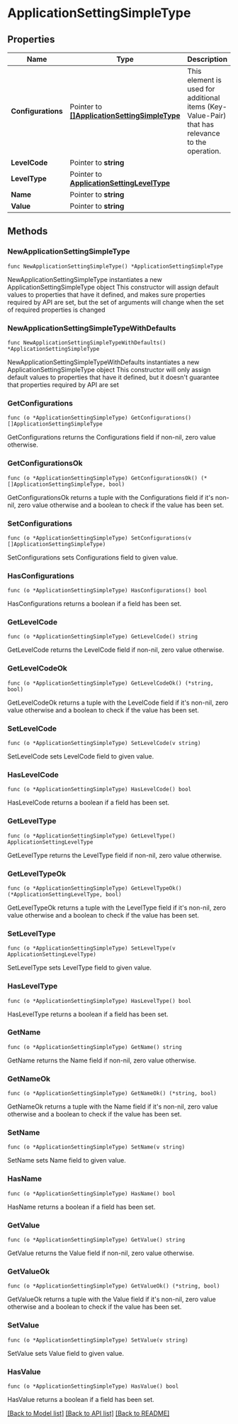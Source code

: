 # ApplicationSettingSimpleType

## Properties

Name | Type | Description | Notes
------------ | ------------- | ------------- | -------------
**Configurations** | Pointer to [**[]ApplicationSettingSimpleType**](ApplicationSettingSimpleType.md) | This element is used for additional items (Key-Value-Pair) that has relevance to the operation. | [optional] 
**LevelCode** | Pointer to **string** |  | [optional] 
**LevelType** | Pointer to [**ApplicationSettingLevelType**](ApplicationSettingLevelType.md) |  | [optional] 
**Name** | Pointer to **string** |  | [optional] 
**Value** | Pointer to **string** |  | [optional] 

## Methods

### NewApplicationSettingSimpleType

`func NewApplicationSettingSimpleType() *ApplicationSettingSimpleType`

NewApplicationSettingSimpleType instantiates a new ApplicationSettingSimpleType object
This constructor will assign default values to properties that have it defined,
and makes sure properties required by API are set, but the set of arguments
will change when the set of required properties is changed

### NewApplicationSettingSimpleTypeWithDefaults

`func NewApplicationSettingSimpleTypeWithDefaults() *ApplicationSettingSimpleType`

NewApplicationSettingSimpleTypeWithDefaults instantiates a new ApplicationSettingSimpleType object
This constructor will only assign default values to properties that have it defined,
but it doesn't guarantee that properties required by API are set

### GetConfigurations

`func (o *ApplicationSettingSimpleType) GetConfigurations() []ApplicationSettingSimpleType`

GetConfigurations returns the Configurations field if non-nil, zero value otherwise.

### GetConfigurationsOk

`func (o *ApplicationSettingSimpleType) GetConfigurationsOk() (*[]ApplicationSettingSimpleType, bool)`

GetConfigurationsOk returns a tuple with the Configurations field if it's non-nil, zero value otherwise
and a boolean to check if the value has been set.

### SetConfigurations

`func (o *ApplicationSettingSimpleType) SetConfigurations(v []ApplicationSettingSimpleType)`

SetConfigurations sets Configurations field to given value.

### HasConfigurations

`func (o *ApplicationSettingSimpleType) HasConfigurations() bool`

HasConfigurations returns a boolean if a field has been set.

### GetLevelCode

`func (o *ApplicationSettingSimpleType) GetLevelCode() string`

GetLevelCode returns the LevelCode field if non-nil, zero value otherwise.

### GetLevelCodeOk

`func (o *ApplicationSettingSimpleType) GetLevelCodeOk() (*string, bool)`

GetLevelCodeOk returns a tuple with the LevelCode field if it's non-nil, zero value otherwise
and a boolean to check if the value has been set.

### SetLevelCode

`func (o *ApplicationSettingSimpleType) SetLevelCode(v string)`

SetLevelCode sets LevelCode field to given value.

### HasLevelCode

`func (o *ApplicationSettingSimpleType) HasLevelCode() bool`

HasLevelCode returns a boolean if a field has been set.

### GetLevelType

`func (o *ApplicationSettingSimpleType) GetLevelType() ApplicationSettingLevelType`

GetLevelType returns the LevelType field if non-nil, zero value otherwise.

### GetLevelTypeOk

`func (o *ApplicationSettingSimpleType) GetLevelTypeOk() (*ApplicationSettingLevelType, bool)`

GetLevelTypeOk returns a tuple with the LevelType field if it's non-nil, zero value otherwise
and a boolean to check if the value has been set.

### SetLevelType

`func (o *ApplicationSettingSimpleType) SetLevelType(v ApplicationSettingLevelType)`

SetLevelType sets LevelType field to given value.

### HasLevelType

`func (o *ApplicationSettingSimpleType) HasLevelType() bool`

HasLevelType returns a boolean if a field has been set.

### GetName

`func (o *ApplicationSettingSimpleType) GetName() string`

GetName returns the Name field if non-nil, zero value otherwise.

### GetNameOk

`func (o *ApplicationSettingSimpleType) GetNameOk() (*string, bool)`

GetNameOk returns a tuple with the Name field if it's non-nil, zero value otherwise
and a boolean to check if the value has been set.

### SetName

`func (o *ApplicationSettingSimpleType) SetName(v string)`

SetName sets Name field to given value.

### HasName

`func (o *ApplicationSettingSimpleType) HasName() bool`

HasName returns a boolean if a field has been set.

### GetValue

`func (o *ApplicationSettingSimpleType) GetValue() string`

GetValue returns the Value field if non-nil, zero value otherwise.

### GetValueOk

`func (o *ApplicationSettingSimpleType) GetValueOk() (*string, bool)`

GetValueOk returns a tuple with the Value field if it's non-nil, zero value otherwise
and a boolean to check if the value has been set.

### SetValue

`func (o *ApplicationSettingSimpleType) SetValue(v string)`

SetValue sets Value field to given value.

### HasValue

`func (o *ApplicationSettingSimpleType) HasValue() bool`

HasValue returns a boolean if a field has been set.


[[Back to Model list]](../README.md#documentation-for-models) [[Back to API list]](../README.md#documentation-for-api-endpoints) [[Back to README]](../README.md)


